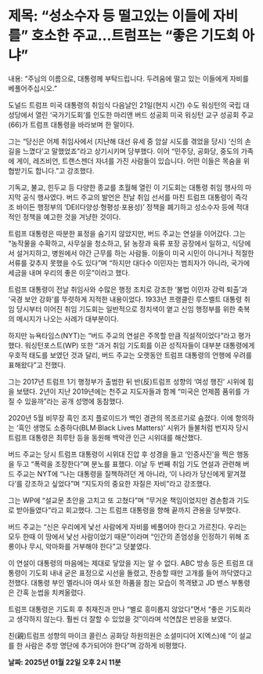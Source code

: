 # **제목: “성소수자 등 떨고있는 이들에 자비를” 호소한 주교…트럼프는 “좋은 기도회 아냐”**

  내용: “주님의 이름으로, 대통령께 부탁드립니다. 두려움에 떨고 있는 이들에게 자비를 베풀어주십시오.” 

도널드 트럼프 미국 대통령의 취임식 다음날인 21일(현지 시간) 수도 워싱턴의 국립 대성당에서 열린 ‘국가기도회’를 인도한 마리앤 버드 성공회 미국 워싱턴 교구 성공회 주교(66)가 트럼프 대통령을 바라보며 한 말이다. 

그는 “당신은 어제 취임사에서 (지난해 대선 유세 중 암살 시도를 겪었을 당시) ‘신의 손길을 느꼈다’고 말했었죠”라고 상기시키며 당부했다. 이어 “민주당, 공화당, 중도의 가족에 게이, 레즈비언, 트랜스젠더 자녀를 가진 사람들이 있습니다. 어떤 이들은 목숨을 위협받기도 합니다.”고 강조했다. 

기독교, 불교, 힌두교 등 다양한 종교를 초월해 열린 이 기도회는 대통령 취임 행사의 마지막 공식 행사였다. 버드 주교의 발언은 전날 취임 선서를 마친 트럼프 대통령이 즉각 조 바이든 행정부의 ‘DEI(다양성·형평성·포용성)’ 정책을 폐기하고 성소수자 등에 적대적인 정책을 예고한 것을 겨냥한 것이다. 

트럼프 대통령은 따분한 표정을 숨기지 않았지만, 버드 주교는 연설을 이어갔다. 그는 “농작물을 수확하고, 사무실을 청소하고, 닭 농장과 육류 포장 공장에서 일하고, 식당에서 설거지하고, 병원에서 야간 근무를 하는 사람들. 이들이 미국 시민이 아니거나 적절한 서류를 갖추지 못했을 수도 있다”며 “하지만 대다수 이민자는 범죄자가 아니라, 국가에 세금을 내며 우리의 좋은 이웃”이라고 했다. 

트럼프 대통령이 전날 취임사와 수많은 행정 조치로 강조한 ‘불법 이민자 강력 퇴출’과 ‘국경 보안 강화’를 뚜렷하게 지적한 내용이었다. 1933년 프랭클린 루스벨트 대통령 취임 당시부터 이어진 취임 기도회는 일반적으로 정치색이 옅고 신임 행정부를 위한 축복의 메시지가 나오는 사례가 대부분이다. 

하지만 뉴욕타임스(NYT)는 “버드 주교의 연설은 주목할 만큼 직설적이었다”라고 평가했다. 워싱턴포스트(WP) 또한 “과거 취임 기도회를 이끈 성직자들이 대부분 대통령에게 우호적 태도를 보였던 것과 달리, 버드 주교는 오랫동안 트럼프 대통령의 언행에 우려를 표해왔다”고 전했다. 

그는 2017년 트럼프 1기 행정부가 출범한 뒤 반(反)트럼프 성향의 ‘여성 행진’ 시위에 힘을 보탰다. 2년이 지난 2019년에는 천주교 지도자들과 함께 “미국은 언제쯤 품위를 가질 수 있을까”라는 공개 성명에 동참했다. 

2020년 5월 비무장 흑인 조지 플로이드가 백인 경관의 목조르기로 숨졌다. 이에 항의하는 ‘흑인 생명도 소중하다(BLM·Black Lives Matters)’ 시위가 들불처럼 번지자 당시 트럼프 대통령은 최루탄 등을 동원해 백악관 인근 시위대를 해산했다. 

버드 주교는 당시 트럼프 대통령이 시위대 진압 후 성경을 들고 ‘인증사진’을 찍은 행동을 두고 “폭력을 조장한다”며 분노를 표했다. 이날 두 번째 취임 기도 연설과 관련해 버드 주교는 NYT에 “나는 대통령을 질책하려던 게 아니라, ‘이 나라가 당신에게 맡겨졌다’를 강조하고 싶었다”며 “지도자의 중요한 자질은 자비”라고 강조했다. 

그는 WP에 “설교문 초안을 고치고 또 고쳤다”며 “무거운 책임이었지만 겸손함과 기도로 받아들였다”라고 회고했다. 그는 트럼프 대통령을 향해 끝까지 관용을 당부했다. 

버드 주교는 “신은 우리에게 낯선 사람에게 자비를 베풀어야 한다고 가르친다. 우리는 모두 한때 이 땅에서 낯선 사람이었기 때문”이라며 “인간의 존엄성을 인정하기 위해 조롱이나 무시, 악마화를 거부해야 한다”고 덧붙였다. 

이 연설이 대통령의 마음에는 제대로 닿았을 지는 알 수 없다. ABC 방송 등은 트럼프 대통령이 기도회 내내 굳은 표정으로 시선을 돌렸고, 찬송할 때만 고개를 들어 까닥였다고 전했다. 대통령 부인 멜라니아 여사 또한 하품을 참는 모습이 목격됐고 JD 밴스 부통령은 간혹 눈썹을 치켜올렸다. 

트럼프 대통령은 기도회 후 취재진과 만나 “별로 흥미롭지 않았다”면서 “좋은 기도회라고 생각하지 않는다. 훨씬 더 잘할 수 있었을 것”이라며 석연찮은 반응을 보였다. 

친(親)트럼프 성향의 마이크 콜린스 공화당 하원의원은 소셜미디어 X(엑스)에 “이 설교를 한 사람은 추방 명단에 추가되어야 한다”며 강하게 비평했다.

  **날짜: 2025년 01월 22일 오후 2시 11분**